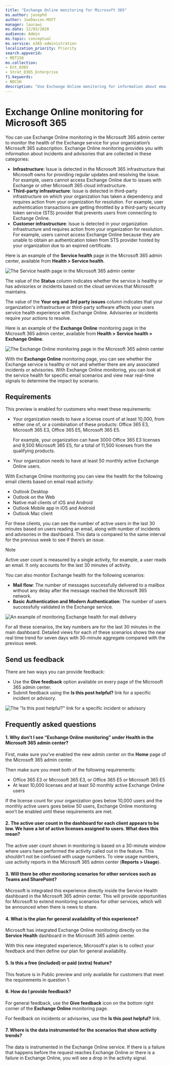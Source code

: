 ```yaml
---
title: "Exchange Online monitoring for Microsoft 365"
ms.author: josephd
author: JoeDavies-MSFT
manager: laurawi
ms.date: 12/03/2020
audience: Admin
ms.topic: conceptual
ms.service: o365-administration
localization_priority: Priority
search.appverid:
- MET150
ms.collection:
- Ent_O365
- Strat_O365_Enterprise
f1.keywords:
- NOCSH
description: "Use Exchange Online monitoring for information about email incidents or advisories in Microsoft 365."
---
```


# Exchange Online monitoring for Microsoft 365

You can use Exchange Online monitoring in the Microsoft 365 admin center to monitor the health of the Exchange service for your organization’s Microsoft 365 subscription. Exchange Online monitoring provides you with information about incidents and advisories that are collected in these categories:

- **Infrastructure**: Issue is detected in the Microsoft 365 infrastructure that Microsoft owns for providing regular updates and resolving the issue. For example, users cannot access Exchange Online due to issues with Exchange or other Microsoft 365 cloud infrastructure.
- **Third-party infrastructure**: Issue is detected in third-party infrastructure on which your organization has taken a dependency and requires action from your organization for resolution. For example, user authentication transactions are getting throttled by a third-party security token service (STS) provider that prevents users from connecting to Exchange Online.
- **Customer infrastructure**: Issue is detected in your organization infrastructure and requires action from your organization for resolution. For example, users cannot access Exchange Online because they are unable to obtain an authentication token from STS provider hosted by your organization due to an expired certificate.

Here is an example of the **Service health** page in the Microsoft 365 admin center, available from **Health > Service health**.

![The Service health page in the Microsoft 365 admin center](../media/microsoft-365-exchange-monitoring/service-health-dashboard-example.png)

The value of the **Status** column indicates whether the service is healthy or has advisories or incidents based on the cloud services that Microsoft maintains. 

The value of the **Your org and 3rd party issues** column indicates that your organization's infrastructure or third-party software affects your users service health experience with Exchange Online. Advisories or incidents require *your* actions to resolve.

Here is an example of the **Exchange Online** monitoring page in the Microsoft 365 admin center, available from **Health > Service health > Exchange Online**.

![The Exchange Online monitoring page in the Microsoft 365 admin center](../media/microsoft-365-exchange-monitoring/exhange-monitoring-example.png)

With the **Exchange Online** monitoring page, you can see whether the Exchange service is healthy or not and whether there are any associated incidents or advisories. With Exchange Online monitoring, you can look at the service health for specific email scenarios and view near real-time signals to determine the impact by scenario. 

## Requirements

This preview is enabled for customers who meet these requirements: 

- Your organization needs to have a license count of at least 10,000, from either one of, or a combination of these products: Office 365 E3, Microsoft 365 E3, Office 365 E5, Microsoft 365 E5. 

  For example, your organization can have 3000 Office 365 E3 licenses and 8,500 Microsoft 365 E5, for a total of 11,500 licenses from the qualifying products.

- Your organization needs to have at least 50 monthly active Exchange Online users.

With Exchange Online monitoring you can view the health for the following email clients based on email read activity:

- Outlook Desktop
- Outlook on the Web
- Native mail clients of iOS and Android 
- Outlook Mobile app in iOS and Android 
- Outlook Mac client

For these clients, you can see the number of active users in the last 30 minutes based on users reading an email, along with number of incidents and advisories in the dashboard. This data is compared to the same interval for the previous week to see if there’s an issue. 

>[!Note]
> Active user count is measured by a single activity, for example, a user reads an email. It only accounts for the last 30 minutes of activity.
>

You can also monitor Exchange health for the following scenarios:

- **Mail flow**: The number of messages successfully delivered to a mailbox without any delay after the message reached the Microsoft 365 network. 
- **Basic Authentication and Modern Authentication**: The number of users successfully validated in the Exchange service.

![An example of monitoring Exchange health for mail delivery](../media/microsoft-365-exchange-monitoring/exhange-monitoring-scenario-example.png)

For all these scenarios, the key numbers are for the last 30 minutes in the main dashboard. Detailed views for each of these scenarios shows the near real time trend for seven days with 30-minute aggregate compared with the previous week. 

## Send us feedback

There are two ways you can provide feedback:

- Use the **Give feedback** option available on every page of the Microsoft 365 admin center.
- Submit feedback using the **Is this post helpful?** link for a specific incident or advisory.

![The "Is this post helpful?" link for a specific incident or advisory](../media/microsoft-365-exchange-monitoring/exhange-monitoring-example-incident-feedback.png)

## Frequently asked questions

#### 1.	Why don’t I see “Exchange Online monitoring” under Health in the Microsoft 365 admin center? 

First, make sure you’ve enabled the new admin center on the **Home** page of the Microsoft 365 admin center. 

Then make sure you meet both of the following requirements: 

- Office 365 E3 or Microsoft 365 E3, or Office 365 E5 or Microsoft 365 E5
- At least 10,000 licenses and at least 50 monthly active Exchange Online users

If the license count for your organization goes below 10,000 users and the monthly active users goes below 50 users, Exchange Online monitoring won’t be enabled until these requirements are met.

#### 2.	The active user count in the dashboard for each client appears to be low. We have a lot of active licenses assigned to users. What does this mean? 

The active user count shown in monitoring is based on a 30-minute window where users have performed the activity called out in the feature. This shouldn’t not be confused with usage numbers. To view usage numbers, use activity reports in the Microsoft 365 admin center (**Reports > Usage**).

#### 3.	Will there be other monitoring scenarios for other services such as Teams and SharePoint? 

Microsoft is integrated this experience directly inside the Service Health dashboard in the Microsoft 365 admin center. This will provide opportunities for Microsoft to extend monitoring scenarios for other services, which will be announced when there is news to share. 

#### 4.	What is the plan for general availability of this experience? 

Microsoft has integrated Exchange Online monitoring directly on the **Service Health** dashboard in the Microsoft 365 admin center. 

With this new integrated experience, Microsoft's plan is to collect your feedback and then define our plan for general availability.

#### 5.	Is this a free (included) or paid (extra) feature? 

This feature is in Public preview and only available for customers that meet the requirements in question 1.

<!--
>[!Note]
>INTERNAL: That decision is pending
>
--> 

#### 6.	How do I provide feedback? 

For general feedback, use the **Give feedback** icon on the bottom right corner of the **Exchange Online** monitoring page. 

For feedback on incidents or advisories, use the **Is this post helpful?** link.

#### 7.	Where is the data instrumented for the scenarios that show activity trends?

The data is instrumented in the Exchange Online service. If there is a failure that happens before the request reaches Exchange Online or there is a failure in Exchange Online, you will see a drop in the activity signal.

